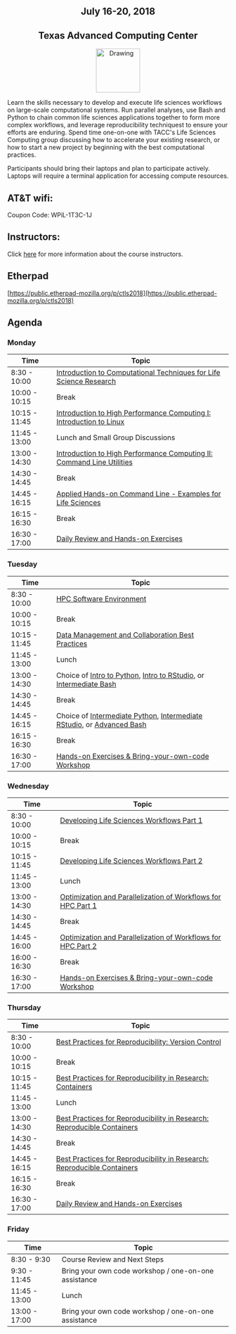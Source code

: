 <center>
<h2>July 16-20, 2018</h2>
<h2>Texas Advanced Computing Center</h2></center>
<center><img src="https://www.tacc.utexas.edu/documents/1084364/1275944/tacc.png" alt="Drawing" style="height:100px;"/></center>

Learn the skills necessary to develop and execute life sciences workflows on large-scale computational systems. Run parallel analyses, use Bash and Python to chain common life sciences applications together to form more complex workflows, and leverage reproducibility techniquest to ensure your efforts are enduring. Spend time one-on-one with TACC's Life Sciences Computing group discussing how to accelerate your existing research, or how to start a new project by beginning with the best computational practices.

Participants should bring their laptops and plan to participate actively. Laptops will require a terminal application for accessing compute resources.

## AT&T wifi:

Coupon Code: WPiL-1T3C-1J

## Instructors:

Click [here](docs/instructors.md) for more information about the course instructors.

## Etherpad

[https://public.etherpad-mozilla.org/p/ctls2018](https://public.etherpad-mozilla.org/p/ctls2018)

## Agenda

### Monday

| Time | Topic |
|----------|--------------------------------------------------|
|  8:30 - 10:00 | [Introduction to Computational Techniques for Life Science Research](docs/welcome/welcome_01.md) |
| 10:00 - 10:15 | Break |
| 10:15 - 11:45 | [Introduction to High Performance Computing I: Introduction to Linux](docs/intro_to_linux/intro_to_linux_01.md) |
| 11:45 - 13:00 | Lunch and Small Group Discussions|
| 13:00 - 14:30 | [Introduction to High Performance Computing II: Command Line Utilities](docs/intro_to_hpc/intro_to_hpc_01.md) |
| 14:30 - 14:45 | Break |
| 14:45 - 16:15 | [Applied Hands-on Command Line - Examples for Life Sciences](docs/gnu_utils/gnu_utils_01.md) |
| 16:15 - 16:30 | Break |
| 16:30 - 17:00 | [Daily Review and Hands-on Exercises](docs/hands_on_01.md) |

### Tuesday

| Time | Topic |
|--------|--------------------------------------------------|
|  8:30 - 10:00 | [HPC Software Environment](docs/hpc_software_environment/hpc_software_environment_01.md) |
| 10:00 - 10:15 | Break |
| 10:15 - 11:45 | [Data Management and Collaboration Best Practices](docs/data_management/data_management.md) |
| 11:45 - 13:00 | Lunch |
| 13:00 - 14:30 | Choice of [Intro to Python](resources/Python-AdvPython2018.ppx.pdf), [Intro to RStudio](https://drive.google.com/open?id=0B3FV8Ena5NQKSnFNUnMyVXlMWGc), or [Intermediate Bash](docs/bash_scripting/bash_scripting.md) |
| 14:30 - 14:45 | Break |
| 14:45 - 16:15 | Choice of [Intermediate Python](resources/Python-AdvPython2018.ppx.pdf), [Intermediate RStudio](https://drive.google.com/open?id=0B3FV8Ena5NQKSnFNUnMyVXlMWGc), or [Advanced Bash](docs/bash_scripting/bash_scripting.md) |
| 16:15 - 16:30 | Break |
| 16:30 - 17:00 | [Hands-on Exercises & Bring-your-own-code Workshop](docs/hands_on_02.md) |

### Wednesday

| Time | Topic |
|--------|--------------------------------------------------|
|  8:30 - 10:00 | [Developing Life Sciences Workflows Part 1](docs/workflows/workflows1_1.md) |
| 10:00 - 10:15 | Break |
| 10:15 - 11:45 | [Developing Life Sciences Workflows Part 2](docs/LSworflow2_JWS.md) |
| 11:45 - 13:00 | Lunch |
| 13:00 - 14:30 | [Optimization and Parallelization of Workflows for HPC Part 1](docs/optimization_parallelization/optimization_parallelization_01.md) |
| 14:30 - 14:45 | Break |
| 14:45 - 16:00 | [Optimization and Parallelization of Workflows for HPC Part 2](docs/optimization_parallelization/optimization_parallelization_04.md) |
| 16:00 - 16:30 | Break |
| 16:30 - 17:00 | [Hands-on Exercises & Bring-your-own-code Workshop](docs/hands_on_03.md) |

### Thursday

| Time | Topic |
|--------|--------------------------------------------------|
|  8:30 - 10:00 | [Best Practices for Reproducibility: Version Control](docs/reproducibility_git/reproducibility_git_01.md) |
| 10:00 - 10:15 | Break |
| 10:15 - 11:45 | [Best Practices for Reproducibility in Research: Containers](docs/reproducibility_containers/reproducibility_containers_01.md) |
| 11:45 - 13:00 | Lunch |
| 13:00 - 14:30 | [Best Practices for Reproducibility in Research: Reproducible Containers](docs/reproducibility_containers/reproducibility_containers_02.md) |
| 14:30 - 14:45 | Break |
| 14:45 - 16:15 |  [Best Practices for Reproducibility in Research: Reproducible Containers](docs/reproducibility_containers/reproducibility_containers_02.md) |
| 16:15 - 16:30 | Break |
| 16:30 - 17:00 | [Daily Review and Hands-on Exercises](docs/hands_on_04.md) |

### Friday

| Time | Topic |
|--------|--------------------------------------------------|
|  8:30 - 9:30  | Course Review and Next Steps |
|  9:30 - 11:45 | Bring your own code workshop / one-on-one assistance |
| 11:45 - 13:00 | Lunch |
| 13:00 - 17:00 | Bring your own code workshop / one-on-one assistance |
